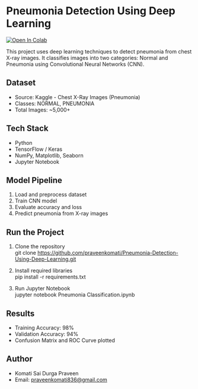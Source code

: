 # Pneumonia Detection Using Deep Learning
[![Open In Colab](https://colab.research.google.com/assets/colab-badge.svg)](https://colab.research.google.com/github/praveenkomati/Pneumonia-Detection-Using-Deep-Learning/blob/main/Pneumonia%20Classification.ipynb)

This project uses deep learning techniques to detect pneumonia from chest X-ray images. It classifies images into two categories: Normal and Pneumonia using Convolutional Neural Networks (CNN).

## Dataset

- Source: Kaggle - Chest X-Ray Images (Pneumonia)
- Classes: NORMAL, PNEUMONIA
- Total Images: ~5,000+

## Tech Stack

- Python
- TensorFlow / Keras
- NumPy, Matplotlib, Seaborn
- Jupyter Notebook

## Model Pipeline

1. Load and preprocess dataset
2. Train CNN model
3. Evaluate accuracy and loss
4. Predict pneumonia from X-ray images

## Run the Project

1. Clone the repository  
   git clone https://github.com/praveenkomati/Pneumonia-Detection-Using-Deep-Learning.git
2. Install required libraries  
   pip install -r requirements.txt

3. Run Jupyter Notebook  
   jupyter notebook Pneumonia Classification.ipynb

## Results

- Training Accuracy: 98%
- Validation Accuracy: 94%
- Confusion Matrix and ROC Curve plotted

## Author

- Komati Sai Durga Praveen  
- Email: praveenkomati836@gmail.com 
